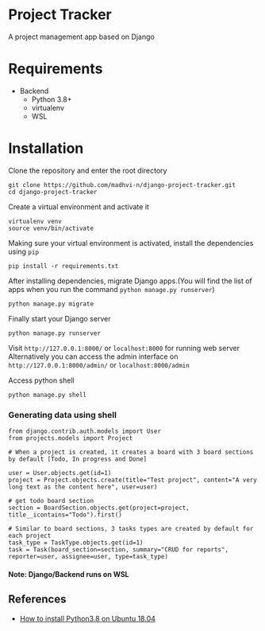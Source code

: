 # Project Tracker
A project management app based on Django


# Requirements
- Backend
    - Python 3.8+
    - virtualenv
    - WSL


# Installation

Clone the repository and enter the root directory
```
git clone https://github.com/madhvi-n/django-project-tracker.git
cd django-project-tracker
```


Create a virtual environment and activate it
```
virtualenv venv
source venv/bin/activate
```

Making sure your virtual environment is activated, install the dependencies using `pip`
```
pip install -r requirements.txt
```

After installing dependencies, migrate Django apps.(You will find the list of apps when you run the command `python manage.py runserver`)
```
python manage.py migrate
```

Finally start your Django server
```
python manage.py runserver
```

Visit `http://127.0.0.1:8000/` or `localhost:8000` for running web server
Alternatively you can access the admin interface on `http://127.0.0.1:8000/admin/` or `localhost:8000/admin`

Access python shell
```
python manage.py shell
```


### Generating data using shell
```
from django.contrib.auth.models import User
from projects.models import Project

# When a project is created, it creates a board with 3 board sections by default [Todo, In progress and Done]

user = User.objects.get(id=1)
project = Project.objects.create(title="Test project", content="A very long text as the content here", user=user)

# get todo board section
section = BoardSection.objects.get(project=project, title__icontains="Todo").first()

# Similar to board sections, 3 tasks types are created by default for each project
task_type = TaskType.objects.get(id=1)
task = Task(board_section=section, summary="CRUD for reports", reporter=user, assignee=user, type=task_type)

```


#### Note: Django/Backend runs on WSL


## References

- [How to install Python3.8 on Ubuntu 18.04](https://linuxize.com/post/how-to-install-python-3-8-on-ubuntu-18-04/)
